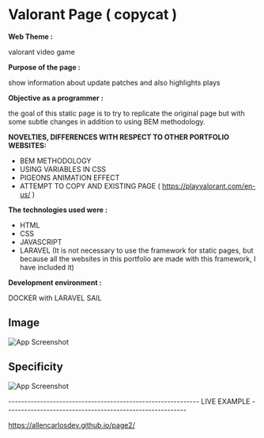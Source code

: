 # Valorant Page ( copycat )

**Web Theme :**

valorant video game

**Purpose of the page :**

show information about update patches and also highlights plays

**Objective as a programmer :**

the goal of this static page is to try to replicate the original page but with some subtle changes in addition to using BEM methodology.

**NOVELTIES, DIFFERENCES WITH RESPECT TO OTHER PORTFOLIO WEBSITES:**

- BEM METHODOLOGY
- USING VARIABLES IN CSS
- PIGEONS ANIMATION EFFECT
- ATTEMPT TO COPY AND EXISTING PAGE  ( https://playvalorant.com/en-us/ )


**The technologies used were :**

- HTML
- CSS
- JAVASCRIPT
- LARAVEL  (It is not necessary to use the framework for static pages, but because all the websites in this portfolio are made with this framework, I have included it)


**Development environment :**

DOCKER with LARAVEL SAIL

## Image

![App Screenshot](https://github.com/CarlosAllen93/Allenpage2/blob/main/public/img/Presentation-Allenpage2.jpg)

## Specificity

![App Screenshot](https://github.com/CarlosAllen93/Allenpage2/blob/main/public/img/CSS-Specificity-Valorant.png)

------------------------------------------------------------ LIVE EXAMPLE ---------------------------------------------------------

https://allencarlosdev.github.io/page2/
